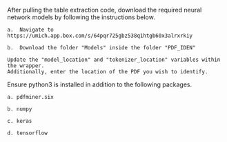 After pulling the table extraction code, download the required neural network models by following the instructions below.

    a.  Navigate to https://umich.app.box.com/s/64pqr725gbz538q1htgb60x3alrxrkiy

    b.  Download the folder "Models" inside the folder "PDF_IDEN"
    
    Update the "model_location" and "tokenizer_location" variables within the wrapper.
    Additionally, enter the location of the PDF you wish to identify.

Ensure python3 is installed in addition to the following packages.

    a. pdfminer.six

    b. numpy

    c. keras

    d. tensorflow
